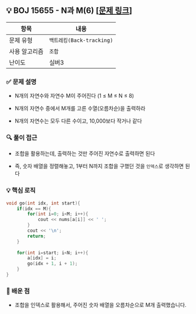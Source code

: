 ## 💡 BOJ 15655 - N과 M(6) [[문제 링크](https://www.acmicpc.net/problem/15655)]

| 항목 | 내용 |
|------|------|
| 문제 유형 | `백트레킹(Back-tracking)` |
| 사용 알고리즘 | `조합` |
| 난이도 | 실버3 |

### ✅ 문제 설명
- N개의 자연수와 자연수 M이 주어진다 (1 ≤ M ≤ N ≤ 8)

- N개의 자연수 중에서 M개를 고른 수열(오름차순)을 출력하라

- N개의 자연수는 모두 다른 수이고, 10,000보다 작거나 같다

### 🔍 풀이 접근
- 조합을 활용하는데, 출력하는 것만 주어진 자연수로 출력하면 된다

- 즉, 숫자 배열을 정렬해놓고, 1부터 N까지 조합을 구했던 것을 `인덱스`로 생각하면 된다

### 💡 핵심 로직
```cpp
void go(int idx, int start){
    if(idx == M){
        for(int i=0; i<M; i++){
            cout << nums[a[i]] << ' ';
        }
        cout << '\n';
        return;
    }
    
    for(int i=start; i<N; i++){
        a[idx] = i;
        go(idx + 1, i + 1);
    }
}
```

### 📌 배운 점
- 조합을 인덱스로 활용해서, 주어진 숫자 배열을 오름차순으로 M개 출력했습니다.